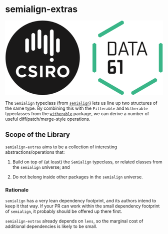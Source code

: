 # semialign-extras

![Data61 Logo](https://raw.githubusercontent.com/qfpl/assets/master/data61-transparent-bg.png)

The `Semialign` typeclass (from
[`semialign`](https://hackage.haskell.org/package/semialign)) lets us
line up two structures of the same type. By combining this with the
`Filterable` and `Witherable` typeclasses from the
[`witherable`](https://hackage.haskell.org/package/witherable)
package, we can derive a number of useful diff/patch/merge-style
operations.

## Scope of the Library

`semialign-extras` aims to be a collection of interesting
abstractions/operations that:

1. Build on top of (at least) the `Semialign` typeclass, or related
   classes from the `semialign` universe; and

2. Do not belong inside other packages in the `semialign` universe.

### Rationale

`semialign` has a very lean dependency footprint, and its authors
intend to keep it that way. If your PR can work within the small
dependency footprint of `semialign`, it probably should be offered up
there first.

`semialign-extras` already depends on `lens`, so the marginal cost of
additional dependencies is likely to be small.
